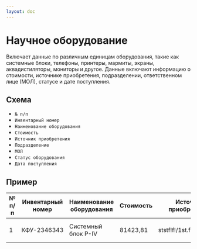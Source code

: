 ```yaml
---
layout: doc
---
```


# Научное оборудование
Включает данные по различным единицам оборудования, такие как системные блоки, телефоны, принтеры, мармиты, экраны, аквадистиляторы, мониторы и другое. Данные включают информацию о стоимости, источнике приобретения, подразделении, ответственном лице (МОЛ), статусе и дате поступления.

## Схема

* `№ п/п`
* `Инвентарный номер`
* `Наименование оборудования`
* `Стоимость`
* `Источник приобретения`
* `Подразделение`
* `МОЛ`
* `Статус оборудования`
* `Дата поступления`

## Пример

№ п/п | Инвентарный номер | Наименование оборудования | Стоимость | Источник приобретения | Подразделение | МОЛ | Статус оборудования | Дата поступления
|--|--|--|--|--|--|--|--|--|
1 | КФУ-2346343 | Системный блок P-IV | 81423,81 | ststf!f!/1st.f!f!.ststststp | 1.1.2.06.2.01.2 | Гребенчиков Тимур Дамирович | Списан | 17.07.2003
